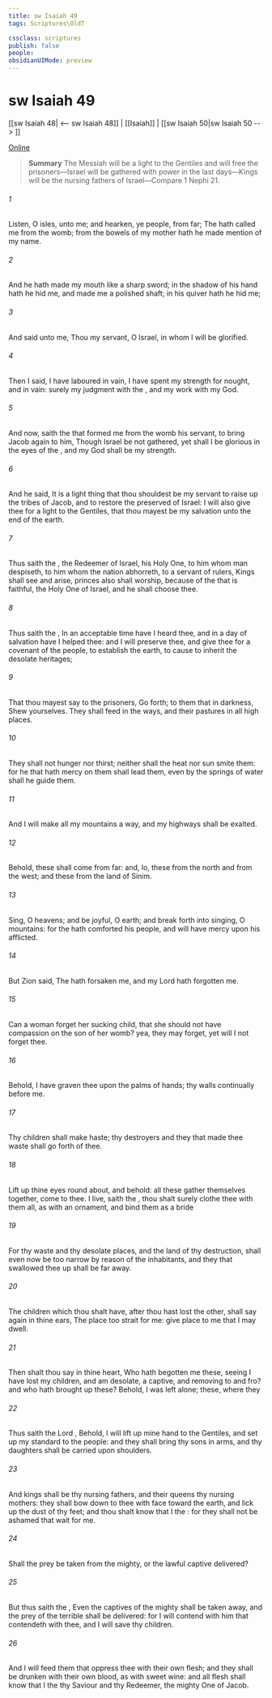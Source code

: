```yaml
---
title: sw Isaiah 49
tags: Scriptures\OldT

cssclass: scriptures
publish: false
people:
obsidianUIMode: preview
---
```


# sw Isaiah 49
[[sw Isaiah 48| <-- sw Isaiah 48]] | [[Isaiah]] | [[sw Isaiah 50|sw Isaiah 50 --> ]]

[Online](https://churchofjesuschrist.org/study/scriptures/ot/isa/49?lang=eng)

> __Summary__
The Messiah will be a light to the Gentiles and will free the prisoners—Israel will be gathered with power in the last days—Kings will be the nursing fathers of Israel—Compare 1 Nephi 21.

###### 1 
Listen, O isles, unto me; and hearken, ye people, from far; The  hath called me from the womb; from the bowels of my mother hath he made mention of my name.

###### 2 
And he hath made my mouth like a sharp sword; in the shadow of his hand hath he hid me, and made me a polished shaft; in his quiver hath he hid me;

###### 3 
And said unto me, Thou  my servant, O Israel, in whom I will be glorified.

###### 4 
Then I said, I have laboured in vain, I have spent my strength for nought, and in vain:  surely my judgment  with the , and my work with my God.

###### 5 
And now, saith the  that formed me from the womb  his servant, to bring Jacob again to him, Though Israel be not gathered, yet shall I be glorious in the eyes of the , and my God shall be my strength.

###### 6 
And he said, It is a light thing that thou shouldest be my servant to raise up the tribes of Jacob, and to restore the preserved of Israel: I will also give thee for a light to the Gentiles, that thou mayest be my salvation unto the end of the earth.

###### 7 
Thus saith the , the Redeemer of Israel,  his Holy One, to him whom man despiseth, to him whom the nation abhorreth, to a servant of rulers, Kings shall see and arise, princes also shall worship, because of the  that is faithful,  the Holy One of Israel, and he shall choose thee.

###### 8 
Thus saith the , In an acceptable time have I heard thee, and in a day of salvation have I helped thee: and I will preserve thee, and give thee for a covenant of the people, to establish the earth, to cause to inherit the desolate heritages;

###### 9 
That thou mayest say to the prisoners, Go forth; to them that  in darkness, Shew yourselves. They shall feed in the ways, and their pastures  in all high places.

###### 10 
They shall not hunger nor thirst; neither shall the heat nor sun smite them: for he that hath mercy on them shall lead them, even by the springs of water shall he guide them.

###### 11 
And I will make all my mountains a way, and my highways shall be exalted.

###### 12 
Behold, these shall come from far: and, lo, these from the north and from the west; and these from the land of Sinim.

###### 13 
Sing, O heavens; and be joyful, O earth; and break forth into singing, O mountains: for the  hath comforted his people, and will have mercy upon his afflicted.

###### 14 
But Zion said, The  hath forsaken me, and my Lord hath forgotten me.

###### 15 
Can a woman forget her sucking child, that she should not have compassion on the son of her womb? yea, they may forget, yet will I not forget thee.

###### 16 
Behold, I have graven thee upon the palms of  hands; thy walls  continually before me.

###### 17 
Thy children shall make haste; thy destroyers and they that made thee waste shall go forth of thee.

###### 18 
Lift up thine eyes round about, and behold: all these gather themselves together,  come to thee.  I live, saith the , thou shalt surely clothe thee with them all, as with an ornament, and bind them  as a bride 

###### 19 
For thy waste and thy desolate places, and the land of thy destruction, shall even now be too narrow by reason of the inhabitants, and they that swallowed thee up shall be far away.

###### 20 
The children which thou shalt have, after thou hast lost the other, shall say again in thine ears, The place  too strait for me: give place to me that I may dwell.

###### 21 
Then shalt thou say in thine heart, Who hath begotten me these, seeing I have lost my children, and am desolate, a captive, and removing to and fro? and who hath brought up these? Behold, I was left alone; these, where  they 

###### 22 
Thus saith the Lord , Behold, I will lift up mine hand to the Gentiles, and set up my standard to the people: and they shall bring thy sons in  arms, and thy daughters shall be carried upon  shoulders.

###### 23 
And kings shall be thy nursing fathers, and their queens thy nursing mothers: they shall bow down to thee with  face toward the earth, and lick up the dust of thy feet; and thou shalt know that I  the : for they shall not be ashamed that wait for me.

###### 24 
Shall the prey be taken from the mighty, or the lawful captive delivered?

###### 25 
But thus saith the , Even the captives of the mighty shall be taken away, and the prey of the terrible shall be delivered: for I will contend with him that contendeth with thee, and I will save thy children.

###### 26 
And I will feed them that oppress thee with their own flesh; and they shall be drunken with their own blood, as with sweet wine: and all flesh shall know that I the   thy Saviour and thy Redeemer, the mighty One of Jacob.


